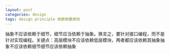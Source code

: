 ```yaml
---
layout: post
categories: design
tags: design principle 依赖倒置原则
---
```


抽象不应该依赖于细节，细节应当依赖于抽象。换言之，要针对接口编程，而不是针对实现编程。关键点：高层模块不应该依赖低层模块，两者都应该依赖其抽象抽象不应该依赖细节细节应该依赖抽象
